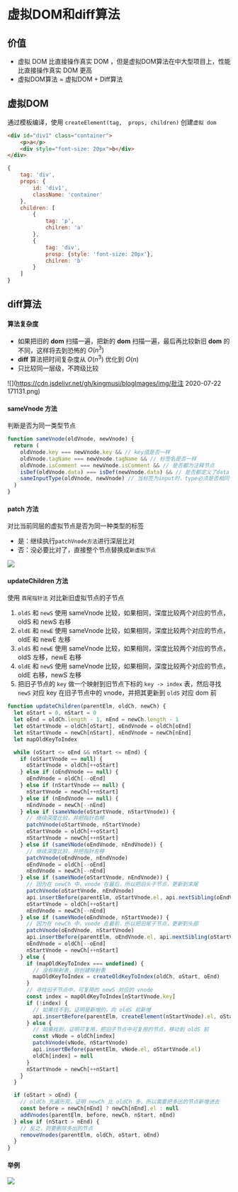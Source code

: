 # 虚拟DOM和diff算法

## 价值

- 虚拟 DOM 比直接操作真实 DOM ，但是虚拟DOM算法在中大型项目上，性能比直接操作真实 DOM 更高
- 虚拟DOM算法 = 虚拟DOM + Diff算法

## 虚拟DOM

通过模板编译，使用 `createElement(tag,  props, children)` 创建`虚拟 dom`

```html
<div id="div1" class="container">
    <p>a</p>
    <div style="font-size: 20px">b</div>
</div>
```

```javascript
{
    tag: 'div',
    props: {
        id: 'div1',
        className: 'container'
    },
    children: [
        {
            tag: 'p',
           	chilren: 'a'
        },
        {
            tag: 'div',
            prosp: {style: 'font-size: 20px'},
            chilren: 'b'
        }
    ]
}
```

## diff算法

#### 算法复杂度

- 如果把旧的 **dom** 扫描一遍，把新的 **dom** 扫描一遍，最后再比较新旧 **dom** 的不同，这样将去到恐怖的 $O(n^3)$
- **diff** 算法把时间复杂度从 $O(n^3)$ 优化到 $O(n)$
- 只比较同一层级，不跨级比较

![](https://cdn.jsdelivr.net/gh/kingmusi/blogImages/img/批注 2020-07-22 171131.png)

#### sameVnode 方法

判断是否为同一类型节点

```js
function sameVnode(oldVnode, newVnode) {
  return (
    oldVnode.key === newVnode.key && // key值是否一样
    oldVnode.tagName === newVnode.tagName && // 标签名是否一样
    oldVnode.isComment === newVnode.isComment && // 是否都为注释节点
    isDef(oldVnode.data) === isDef(newVnode.data) && // 是否都定义了data
    sameInputType(oldVnode, newVnode) // 当标签为input时，type必须是否相同
  )
}
```

#### patch 方法

对比当前同层的虚拟节点是否为同一种类型的标签

- 是：继续执行`patchVnode方法`进行深层比对
- 否：没必要比对了，直接整个节点替换成`新虚拟节点`

![](https://cdn.jsdelivr.net/gh/kingmusi/blogImages/img/2020_12_17.png)

#### updateChildren 方法

使用 `首尾指针法` 对比新旧虚拟节点的子节点

1. `oldS` 和 `newS` 使用 sameVnode 比较，如果相同，深度比较两个对应的节点，oldS 和 newS 右移
2. `oldE` 和 `newE` 使用 sameVnode 比较，如果相同，深度比较两个对应的节点，oldE 和 newE 左移
3. `oldS` 和 `newE` 使用 sameVnode 比较，如果相同，深度比较两个对应的节点，oldS 左移，newE 右移
4. `oldE` 和 `newS` 使用 sameVnode 比较，如果相同，深度比较两个对应的节点，oldE 右移，newS 左移
5. 把旧子节点的 `key` 做一个映射到旧节点下标的 `key -> index` 表，然后寻找 `newS` 对应 key 在旧子节点中的 vnode，并把其更新到 `oldS` 对应 dom 前

```js
function updateChildren(parentElm, oldCh, newCh) {
  let oStart = 0, nStart = 0
  let oEnd = oldCh.length - 1, nEnd = newCh.length - 1
  let oStartVnode = oldCh[oStart], oEndVnode = oldCh[oEnd]
  let nStartVnode = newCh[nStart], nEndVnode = newCh[nEnd]
  let mapOldKeyToIndex

  while (oStart <= oEnd && nStart <= nEnd) {
    if (oStartVnode == null) {
      oStartVnode = oldCh[++oStart]
    } else if (oEndVnode == null) {
      oEndVnode = oldCh[--oEnd]
    } else if (nStartVnode == null) {
      nStartVnode = newCh[++nStart]
    } else if (nEndVnode == null) {
      nEndVnode = newCh[--nEnd]
    } else if (sameVNode(oStartVnode, nStartVnode)) {
      // 继续深度比较，并把指针右移
      patchVnode(oStartVnode, nStartVnode)
      oStartVnode = oldCh[++oStart]
      nStartVnode = newCh[++nStart]
    } else if (sameVNode(oEndVnode, nEndVnode)) {
      // 继续深度比较，并把指针左移
      patchVnode(oEndVnode, nEndVnode)
      oEndVnode = oldCh[--oEnd]
      nEndVnode = newCh[--nEnd]
    } else if (sameVNode(oStartVnode, nEndVnode)) {
      // 因为在 newCh 中，vnode 在最后，所以把旧头子节点，更新到末尾
      patchVnode(oStartVnode, nEndVnode)
      api.insertBefore(parentElm, oStartVnode.el, api.nextSibling(oEndVnode.el))
      oStartVnode = oldCh[++oStart]
      nEndVnode = newCh[--nEnd]
    } else if (sameVNode(oEndVnode, nStartVnode)) {
      // 因为在 newCh 中，vnode 在最前，所以把旧尾子节点，更新到头部
      patchVnode(oEndVnode, nStartVnode)
      api.insertBefore(parentElm, oEndVnode.el, api.nextSibling(oStartVnode.el))
      oEndVnode = oldCh[--oEnd]
      nStartVnode = newCh[++nStart]
    } else {
      if (mapOldKeyToIndex === undefined) {
        // 没有映射表，则创建映射表
        mapOldKeyToIndex = createOldKeyToIndex(oldCh, oStart, oEnd)
      }
      // 寻找旧子节点中，可复用的 newS 对应的 vnode
      const index = mapOldKeyToIndex[nStartVnode.key]
      if (!index) {
        // 如果找不到，证明是新增的，向 oldS 前新增
        api.insertBefore(parentElm, createElement(nStartVnode).el, oStartVnode.el)
      } else {
        // 如果找到，证明可复用，把旧子节点中可复用的节点，移动到 oldS 前
        const vNode = oldCh[index]
        patchVnode(vNode, nStartVnode)
        api.insertBefore(parentElm, vNode.el, oStartVnode.el)
        oldCh[index] = null
      }
      nStartVnode = newCh[++nStart]
    }
  }

  if (oStart > oEnd) {
    // oldCh 先遍历完，证明 newCh 比 oldCh 多，所以需要把多出的节点新增进去
    const before = newCh[nEnd] ? newCh[nEnd].el : null
    addVnodes(parentElm, before, newCh, nStart, nEnd)
  } else if (nStart > nEnd) {
    // 反之，则要删除多出的节点
    removeVnodes(parentElm, oldCh, oStart, oEnd)
  }
}
```

#### 举例

![](https://cdn.jsdelivr.net/gh/kingmusi/blogImages/img/202203151832609.png)

